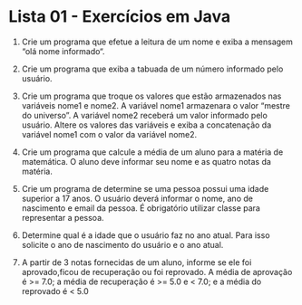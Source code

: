 # Lista 01 - Exercícios em Java

1. Crie um programa que efetue a leitura de um nome e exiba a mensagem “olá nome informado“.

2. Crie um programa que exiba a tabuada de um número informado pelo usuário.

3. Crie um programa que troque os valores que estão armazenados nas variáveis nome1 e nome2. A variável nome1 armazenara o valor “mestre do universo”. A variável nome2 receberá um valor informado pelo usuário. Altere os valores das variáveis e exiba a concatenação da variável nome1 com o valor da variável nome2.

4. Crie um programa que calcule a média de um aluno para a matéria de matemática. O aluno deve informar seu nome e as quatro notas da matéria.

5. Crie um programa de determine se uma pessoa possui uma idade superior a 17 anos. O usuário deverá informar o nome, ano de nascimento e email da pessoa. É obrigatório utilizar classe para representar a pessoa.

6. Determine qual é a idade que o usuário faz no ano atual.
Para isso solicite o ano de nascimento do usuário e o ano atual.

7. A partir de 3 notas fornecidas de um aluno, informe se ele foi aprovado,ficou de recuperação ou foi reprovado.
 A média de aprovação é >= 7.0;
 a média de recuperação é >= 5.0 e < 7.0; e
 a média do reprovado é < 5.0